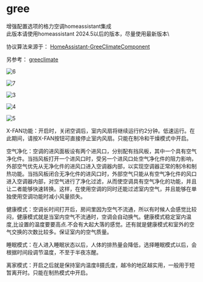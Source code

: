 # gree
增强配置选项的格力空调homeassistant集成\
此版本请使用homeassistant 2024.5以后的版本，尽量使用最新版本\



协议算法来源于： [HomeAssistant-GreeClimateComponent](https://github.com/RobHofmann/HomeAssistant-GreeClimateComponent) 

另参考： [greeclimate](https://github.com/cmroche/greeclimate)




![6](https://github.com/dscao/gree/assets/16587914/6b6669fc-1b6b-4545-8988-8c000fddb4d1)




![7](https://github.com/dscao/gree/assets/16587914/cc2771b5-1b63-4fc8-9980-9152c8a135f0)




![3](https://github.com/dscao/gree/assets/16587914/c1edfc53-406c-4f13-b68c-1299d6c3be88)



![4](https://github.com/user-attachments/assets/783a85ad-306c-478e-933d-67ceb86ec0e1)



![5](https://github.com/user-attachments/assets/71e59ed1-940a-4ba2-befe-2ec5f9a56def)



X-FAN功能：开启时，关闭空调后，室内风扇将继续运行约2分钟。低速运行。在此期间，请按X-FAN按钮可直接停止室内风扇。只能在制冷和干燥模式中开启。

空气净化：空调的进风面板设有两个进风口，分别配有挡风板，其中一个具有空气净化件。当挡风板打开一个进风口时，受另一个进风口处空气净化件的阻力影响，外部空气优先从无净化件的进风口进入空调器内部，以实现空调器正常的制冷和制热功能。当挡风板闭合无净化件的进风口时，外部空气只能从有空气净化件的风口进入空调器内部，对空气进行了净化过滤，从而使空调具有空气净化的功能，并且让二者能够快速转换。这样，在使用空调的同时还能过滤室内空气，并且能够在单独使用空调功能时减小风量损失。 

健康模式：空调长时间打开后，房间里因为空气不流通，所以有时候人会感觉比较闷，健康模式就是当室内空气不流通时，空调会自动换气。健康模式稳定室内温度,比设置的温度要要高点.不会有大起大落的感觉。还有就是健康模式和室外的空气交换的次数比较多。保证室内的空气质量。 

睡眠模式：在人进入睡眠状态以后，人体的排热量会降低，选择睡眠模式以后，会根据时间段调节温度，不至于半夜冻醒。 

离家模式：开启之后就是保持室内温度8摄氏度，越冷的地区越实用，一般用于短暂离开时。只能在制热模式中开启。
